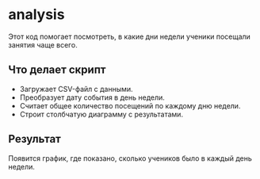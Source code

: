# analysis

Этот код помогает посмотреть, в какие дни недели ученики посещали занятия чаще всего.

## Что делает скрипт

- Загружает CSV-файл с данными.
- Преобразует дату события в день недели.
- Считает общее количество посещений по каждому дню недели.
- Строит столбчатую диаграмму с результатами.
  
## Результат

Появится график, где показано, сколько учеников было в каждый день недели.
